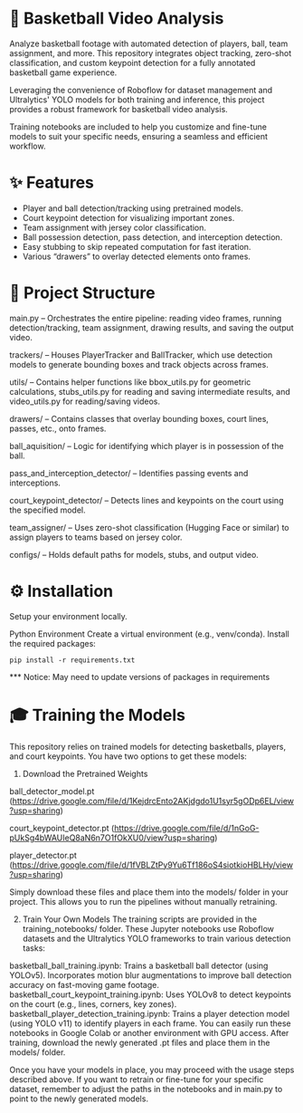 # 🏀 Basketball Video Analysis
Analyze basketball footage with automated detection of players, ball, team assignment, and more. This repository integrates object tracking, zero-shot classification, and custom keypoint detection for a fully annotated basketball game experience.

Leveraging the convenience of Roboflow for dataset management and Ultralytics' YOLO models for both training and inference, this project provides a robust framework for basketball video analysis.

Training notebooks are included to help you customize and fine-tune models to suit your specific needs, ensuring a seamless and efficient workflow.

# ✨ Features
- Player and ball detection/tracking using pretrained models.
- Court keypoint detection for visualizing important zones.
- Team assignment with jersey color classification.
- Ball possession detection, pass detection, and interception detection.
- Easy stubbing to skip repeated computation for fast iteration.
- Various “drawers” to overlay detected elements onto frames.

# 🏰 Project Structure
main.py
– Orchestrates the entire pipeline: reading video frames, running detection/tracking, team assignment, drawing results, and saving the output video.

trackers/
– Houses PlayerTracker and BallTracker, which use detection models to generate bounding boxes and track objects across frames.

utils/
– Contains helper functions like bbox_utils.py for geometric calculations, stubs_utils.py for reading and saving intermediate results, and video_utils.py for reading/saving videos.

drawers/
– Contains classes that overlay bounding boxes, court lines, passes, etc., onto frames.

ball_aquisition/
– Logic for identifying which player is in possession of the ball.

pass_and_interception_detector/
– Identifies passing events and interceptions.

court_keypoint_detector/
– Detects lines and keypoints on the court using the specified model.

team_assigner/
– Uses zero-shot classification (Hugging Face or similar) to assign players to teams based on jersey color.

configs/
– Holds default paths for models, stubs, and output video.

# ⚙️ Installation
Setup your environment locally.

Python Environment
Create a virtual environment (e.g., venv/conda).
Install the required packages:

``` pip install -r requirements.txt ```

*** Notice: May need to update versions of packages in requirements

# 🎓 Training the Models

This repository relies on trained models for detecting basketballs, players, and court keypoints. You have two options to get these models:

1. Download the Pretrained Weights

ball_detector_model.pt
(https://drive.google.com/file/d/1KejdrcEnto2AKjdgdo1U1syr5gODp6EL/view?usp=sharing)

court_keypoint_detector.pt
(https://drive.google.com/file/d/1nGoG-pUkSg4bWAUIeQ8aN6n7O1fOkXU0/view?usp=sharing)

player_detector.pt
(https://drive.google.com/file/d/1fVBLZtPy9Yu6Tf186oS4siotkioHBLHy/view?usp=sharing)

Simply download these files and place them into the models/ folder in your project. This allows you to run the pipelines without manually retraining.

2. Train Your Own Models
The training scripts are provided in the training_notebooks/ folder. These Jupyter notebooks use Roboflow datasets and the Ultralytics YOLO frameworks to train various detection tasks:

basketball_ball_training.ipynb: Trains a basketball ball detector (using YOLOv5). Incorporates motion blur augmentations to improve ball detection accuracy on fast-moving game footage.
basketball_court_keypoint_training.ipynb: Uses YOLOv8 to detect keypoints on the court (e.g., lines, corners, key zones).
basketball_player_detection_training.ipynb: Trains a player detection model (using YOLO v11) to identify players in each frame.
You can easily run these notebooks in Google Colab or another environment with GPU access. After training, download the newly generated .pt files and place them in the models/ folder.

Once you have your models in place, you may proceed with the usage steps described above. If you want to retrain or fine-tune for your specific dataset, remember to adjust the paths in the notebooks and in main.py to point to the newly generated models.

